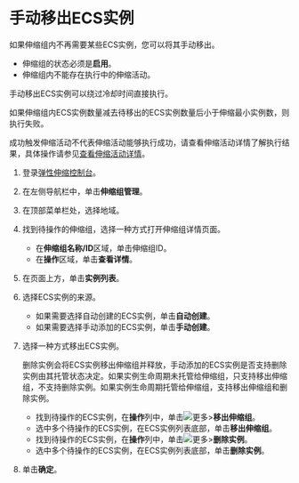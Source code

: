 # 手动移出ECS实例

如果伸缩组内不再需要某些ECS实例，您可以将其手动移出。

-   伸缩组的状态必须是**启用**。
-   伸缩组内不能存在执行中的伸缩活动。

手动移出ECS实例可以绕过冷却时间直接执行。

如果伸缩组内ECS实例数量减去待移出的ECS实例数量后小于伸缩最小实例数，则执行失败。

成功触发伸缩活动不代表伸缩活动能够执行成功，请查看伸缩活动详情了解执行结果，具体操作请参见[查看伸缩活动详情](/intl.zh-CN/监控/伸缩活动/查看伸缩活动详情.md)。

1.  登录[弹性伸缩控制台](https://essnew.console.aliyun.com/)。

2.  在左侧导航栏中，单击**伸缩组管理**。

3.  在顶部菜单栏处，选择地域。

4.  找到待操作的伸缩组，选择一种方式打开伸缩组详情页面。

    -   在**伸缩组名称/ID**区域，单击伸缩组ID。
    -   在**操作**区域，单击**查看详情**。
5.  在页面上方，单击**实例列表**。

6.  选择ECS实例的来源。

    -   如果需要选择自动创建的ECS实例，单击**自动创建**。
    -   如果需要选择手动添加的ECS实例，单击**手动创建**。
7.  选择一种方式移出ECS实例。

    删除实例会将ECS实例移出伸缩组并释放，手动添加的ECS实例是否支持删除实例由其托管状态决定。如果实例生命周期未托管给伸缩组，只支持移出伸缩组，不支持删除实例。如果实例生命周期托管给伸缩组，支持移出伸缩组和删除实例。

    -   找到待操作的ECS实例，在**操作**列中，单击![更多](https://static-aliyun-doc.oss-cn-hangzhou.aliyuncs.com/assets/img/zh-CN/7943624951/p130487.png)\>**移出伸缩组**。
    -   选中多个待操作的ECS实例，在ECS实例列表底部，单击**移出伸缩组**。
    -   找到待操作的ECS实例，在**操作**列中，单击![更多](https://static-aliyun-doc.oss-cn-hangzhou.aliyuncs.com/assets/img/zh-CN/7943624951/p130487.png)\>**删除实例**。
    -   选中多个待操作的ECS实例，在ECS实例列表底部，单击**删除实例**。
8.  单击**确定**。


